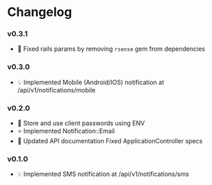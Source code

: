 # Changelog

### v0.3.1
- :hammer: Fixed rails params by removing `rsense` gem from dependencies

### v0.3.0
- :bulb: Implemented Mobile (Android/IOS) notification at /api/v1/notifications/mobile

### v0.2.0
- :wrench: Store and use client passwords using ENV
- :star: Implemented Notification::Email
- :book: Updated API documentation Fixed ApplicationController specs

### v0.1.0
- :bulb: Implemented SMS notification at /api/v1/notifications/sms
